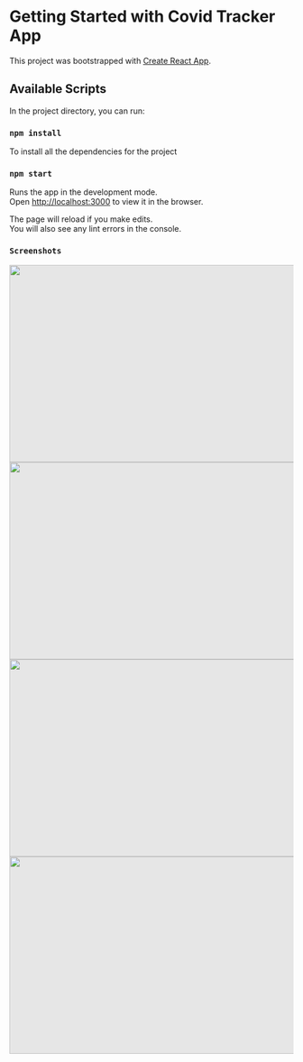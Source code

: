 # Getting Started with Covid Tracker App

This project was bootstrapped with [Create React App](https://github.com/facebook/create-react-app).

## Available Scripts

In the project directory, you can run:

### `npm install`

To install all the dependencies for the project

### `npm start`

Runs the app in the development mode.\
Open [http://localhost:3000](http://localhost:3000) to view it in the browser.

The page will reload if you make edits.\
You will also see any lint errors in the console.

### `Screenshots`

<img style="-webkit-user-select: none;margin: auto;cursor: zoom-in;background-color: hsl(0, 0%, 90%);transition: background-color 300ms;" src="https://user-images.githubusercontent.com/30403669/138682746-3a2ed1e4-7740-4ea3-8e4b-871b70f83194.png" width="650" height="350">

<img style="-webkit-user-select: none;margin: auto;cursor: zoom-in;background-color: hsl(0, 0%, 90%);transition: background-color 300ms;" src="https://user-images.githubusercontent.com/30403669/138682825-49189b69-e8a3-4843-8a4f-0e16d9d89227.png" width="650" height="350" >

<img style="-webkit-user-select: none;margin: auto;cursor: zoom-in;background-color: hsl(0, 0%, 90%);transition: background-color 300ms;" src="https://user-images.githubusercontent.com/30403669/138683587-2a8fadae-72c0-48ec-91b9-6972769671eb.png" width="650" height="350">

<img style="-webkit-user-select: none;margin: auto;cursor: zoom-in;background-color: hsl(0, 0%, 90%);transition: background-color 300ms;" src="https://user-images.githubusercontent.com/30403669/138683635-a9aee8b9-3a7f-4533-8a2d-b40a9b6bd49f.png" width="650" height="350">


